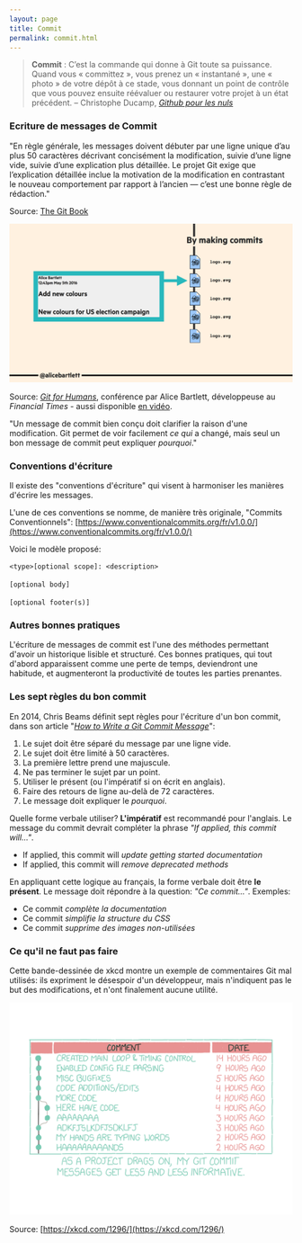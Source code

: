 ```yaml
---
layout: page
title: Commit
permalink: commit.html
---
```


> **Commit** : C’est la commande qui donne à Git toute sa puissance. Quand vous « committez », vous prenez un « instantané », une « photo » de votre dépôt à ce stade, vous donnant un point de contrôle que vous pouvez ensuite réévaluer ou restaurer votre projet à un état précédent. – Christophe Ducamp, *[Github pour les nuls](https://www.christopheducamp.com/2013/12/15/github-pour-nuls-partie-1/)*



### Ecriture de messages de Commit

"En règle générale, les messages doivent débuter par une ligne unique d’au plus 50 caractères décrivant concisément la modification, suivie d’une ligne vide, suivie d’une explication plus détaillée. Le projet Git exige que l’explication détaillée inclue la motivation de la modification en contrastant le nouveau comportement par rapport à l’ancien — c’est une bonne règle de rédaction."

Source: [The Git Book](https://git-scm.com/book/fr/v2/Git-distribu%C3%A9-Contribution-%C3%A0-un-projet)

![Messages de Commit](img/git-commit-messages.png)

Source: *[Git for Humans](https://speakerdeck.com/alicebartlett/git-for-humans)*, conférence par Alice Bartlett, développeuse au *Financial Times* - aussi disponible [en vidéo](https://www.youtube.com/watch?v=eWxxfttcMts).

"Un message de commit bien conçu doit clarifier la raison d'une modification. Git permet de voir facilement *ce qui* a changé, mais seul un bon message de commit peut expliquer *pourquoi*."


### Conventions d'écriture

Il existe des "conventions d'écriture" qui visent à harmoniser les manières d'écrire les messages.

L'une de ces conventions se nomme, de manière très originale, "Commits Conventionnels": [https://www.conventionalcommits.org/fr/v1.0.0/](https://www.conventionalcommits.org/fr/v1.0.0/)

Voici le modèle proposé: 

```
<type>[optional scope]: <description>

[optional body]

[optional footer(s)]
```

### Autres bonnes pratiques

L'écriture de messages de commit est l'une des méthodes permettant d'avoir un historique lisible et structuré. Ces bonnes pratiques, qui tout d'abord apparaissent comme une perte de temps, deviendront une habitude, et augmenteront la productivité de toutes les parties prenantes.

### Les sept règles du bon commit

En 2014, Chris Beams définit sept règles pour l'écriture d'un bon commit, dans son article "*[How to Write a Git Commit Message](https://cbea.ms/git-commit/)*":

1. Le sujet doit être séparé du message par une ligne vide.
2. Le sujet doit être limité à 50 caractères.
3. La première lettre prend une majuscule.
4. Ne pas terminer le sujet par un point.
5. Utiliser le présent (ou l'impératif si on écrit en anglais).
6. Faire des retours de ligne au-delà de 72 caractères.
7. Le message doit expliquer le *pourquoi*.

Quelle forme verbale utiliser? **L'impératif** est recommandé pour l'anglais. Le message du commit devrait compléter la phrase *"If applied, this commit will..."*.

- If applied, this commit will *update getting started documentation*
- If applied, this commit will *remove deprecated methods*

En appliquant cette logique au français, la forme verbale doit être **le présent**. Le message doit répondre à la question: *"Ce commit..."*. Exemples:

- Ce commit *complète la documentation*
- Ce commit *simplifie la structure du CSS*
- Ce commit *supprime des images non-utilisées*

### Ce qu'il ne faut pas faire

Cette bande-dessinée de xkcd montre un exemple de commentaires Git mal utilisés: ils expriment le désespoir d'un développeur, mais n'indiquent pas le but des modifications, et n'ont finalement aucune utilité.

![Plus le projet avance, moins les messages de commit sont informatifs...](img/comics/xkcd_git_commits.png)

Source: [https://xkcd.com/1296/](https://xkcd.com/1296/)